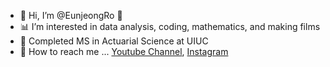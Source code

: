 - 👋 Hi, I’m @EunjeongRo 🌿
- 📊 I’m interested in data analysis, coding, mathematics, and making films
- 🌱 Completed MS in Actuarial Science at UIUC
- 💌 How to reach me ... [Youtube Channel](https://www.youtube.com/channel/UCtfnHliex_uPVTY1t2YQ4HA), [Instagram](https://www.instagram.com/r_eunj/)

<!---
EunjeongRo/EunjeongRo is a ✨ special ✨ repository because its `README.md` (this file) appears on your GitHub profile.
You can click the Preview link to take a look at your changes.
--->

